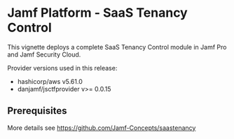 # Jamf Platform - SaaS Tenancy Control

This vignette deploys a complete SaaS Tenancy Control module in Jamf Pro and Jamf Security Cloud.

Provider versions used in this release:

- hashicorp/aws v5.61.0
- danjamf/jsctfprovider v>= 0.0.15

## Prerequisites

More details see https://github.com/Jamf-Concepts/saastenancy
